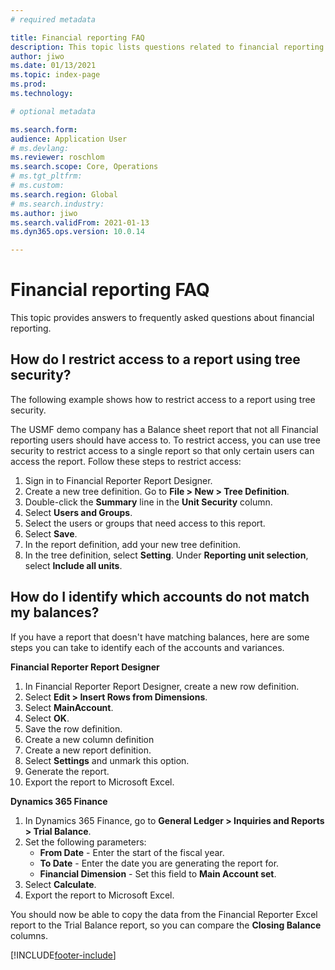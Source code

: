 ```yaml
---
# required metadata

title: Financial reporting FAQ 
description: This topic lists questions related to financial reporting that other users have had. 
author: jiwo
ms.date: 01/13/2021
ms.topic: index-page
ms.prod: 
ms.technology: 

# optional metadata

ms.search.form: 
audience: Application User
# ms.devlang: 
ms.reviewer: roschlom
ms.search.scope: Core, Operations
# ms.tgt_pltfrm: 
# ms.custom: 
ms.search.region: Global 
# ms.search.industry: 
ms.author: jiwo
ms.search.validFrom: 2021-01-13
ms.dyn365.ops.version: 10.0.14

---
```


# Financial reporting FAQ 

This topic provides answers to frequently asked questions about financial reporting. 

## How do I restrict access to a report using tree security?

The following example shows how to restrict access to a report using tree security.

The USMF demo company has a Balance sheet report that not all Financial reporting users should have access to. To restrict access, you can use tree security to restrict access to a single report so that only certain users can access the report. Follow these steps to restrict access: 

1. Sign in to Financial Reporter Report Designer.
2. Create a new tree definition. Go to **File > New > Tree Definition**.
3. Double-click the **Summary** line in the **Unit Security** column.
4. Select **Users and Groups**.  
5. Select the users or groups that need access to this report. 
6. Select **Save**.
7. In the report definition, add your new tree definition.
8. In the tree definition, select **Setting**. Under **Reporting unit selection**, select **Include all units**.

## How do I identify which accounts do not match my balances?

If you have a report that doesn't have matching balances, here are some steps you can take to identify each of the accounts and variances. 

**Financial Reporter Report Designer**
1. In Financial Reporter Report Designer, create a new row definition. 
2. Select **Edit > Insert Rows from Dimensions**.
3. Select **MainAccount**.  
4. Select **OK**.
5. Save the row definition.
6. Create a new column definition
7. Create a new report definition.
8. Select **Settings** and unmark this option.  
9. Generate the report. 
10. Export the report to Microsoft Excel.

**Dynamics 365 Finance** 
1. In Dynamics 365 Finance, go to **General Ledger > Inquiries and Reports > Trial Balance**.
2. Set the following parameters:
   - **From Date** - Enter the start of the fiscal year.
   - **To Date** - Enter the date you are generating the report for.
   - **Financial Dimension** - Set this field to **Main Account set**.
 3. Select **Calculate**.
 4. Export the report to Microsoft Excel.

You should now be able to copy the data from the Financial Reporter Excel report to the Trial Balance report, so you can compare the **Closing Balance** columns.

[!INCLUDE[footer-include](../../includes/footer-banner.md)]